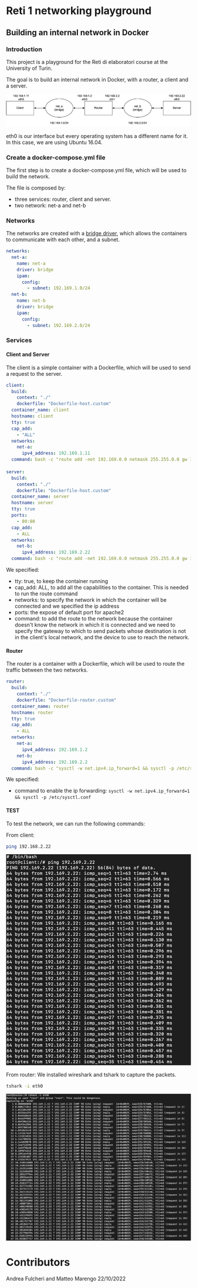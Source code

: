 # Reti 1 networking playground

## Building an internal network in Docker

### Introduction

This project is a playground for the Reti di elaboratori course at the University of Turin.

The goal is to build an internal network in Docker, with a router, a client and a server.

![Network](./Assets/network.jpg "Network")

eth0 is our interface but every operating system has a different name for it. In this case, we are using Ubuntu 16.04.

### Create a docker-compose.yml file

The first step is to create a docker-compose.yml file, which will be used to build the network.

The file is composed by:

- three services: router, client and server.
- two network: net-a and net-b

### Networks

The networks are created with a [bridge driver](https://docs.docker.com/network/bridge/), which allows the containers to communicate with each other, and a subnet.

```yml
networks:
  net-a:
    name: net-a
    driver: bridge
    ipam:
      config:
        - subnet: 192.169.1.0/24
  net-b:
    name: net-b
    driver: bridge
    ipam:
      config:
        - subnet: 192.169.2.0/24
```

### Services

#### Client and Server

The client is a simple container with a Dockerfile, which will be used to send a request to the server.

```yml
client:
  build:
    context: "./"
    dockerfile: "Dockerfile-host.custom"
  container_name: client
  hostname: client
  tty: true
  cap_add:
    - "ALL"
  networks:
    net-a:
      ipv4_address: 192.169.1.11
  command: bash -c "route add -net 192.169.0.0 netmask 255.255.0.0 gw 192.169.1.2 dev eth0 && /bin/bash"

server:
  build:
    context: "./"
    dockerfile: "Dockerfile-host.custom"
  container_name: server
  hostname: server
  tty: true
  ports:
    - 80:80
  cap_add:
    - ALL
  networks:
    net-b:
      ipv4_address: 192.169.2.22
  command: bash -c "route add -net 192.169.0.0 netmask 255.255.0.0 gw 192.169.2.2 dev eth0 && apache2ctl -D FOREGROUND && /bin/bash"
```

We specified:

- tty: true, to keep the container running
- cap_add: ALL, to add all the capabilities to the container. This is needed to run the route command
- networks: to specify the network in which the container will be connected and we specified the ip address
- ports: the expose of default port for apache2
- command: to add the route to the network because the container doesn't know the network in which it is connected and we need to specify the gateway to which to send packets whose destination is not in the client's local network, and the device to use to reach the network.

#### Router

The router is a container with a Dockerfile, which will be used to route the traffic between the two networks.

```yml
router:
  build:
    context: "./"
    dockerfile: "Dockerfile-router.custom"
  container_name: router
  hostname: router
  tty: true
  cap_add:
    - ALL
  networks:
    net-a:
      ipv4_address: 192.169.1.2
    net-b:
      ipv4_address: 192.169.2.2
  command: bash -c "sysctl -w net.ipv4.ip_forward=1 && sysctl -p /etc/sysctl.conf && /bin/bash"
```

We specified:

- command to enable the ip forwarding:
  `sysctl -w net.ipv4.ip_forward=1 && sysctl -p /etc/sysctl.conf`

#### TEST

To test the network, we can run the following commands:

From client:

```bash
ping 192.168.2.22
```

![Ping server](./Assets/ping-server.png "Ping server")

From router:
We installed wireshark and tshark to capture the packets.

```bash
tshark -i eth0
```

![Capture packets](./Assets/capture-packets.png "Capture packets")

# Contributors

Andrea Fulcheri and Matteo Marengo
22/10/2022
